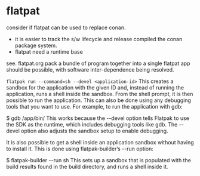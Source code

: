 # flatpat

consider if flatpat can be used to replace conan. 
- it is easier to track the s/w lifecycle and release compiled the conan package system.
- flatpat need a runtime base

see. flatpat.org
pack a bundle of program together into a single flatpat app should be possible, with software inter-dependence being resolved. 

```flatpak run --command=sh --devel <application-id>```
This creates a sandbox for the application with the given ID and, instead of running the application, runs a shell inside the sandbox. 
From the shell prompt, it is then possible to run the application. This can also be done using any debugging tools that you want to use. 
For example, to run the application with gdb:

$ gdb /app/bin/<application-binary>
This works because the --devel option tells Flatpak to use the SDK as the runtime, which includes debugging tools like gdb. 
The --devel option also adjusts the sandbox setup to enable debugging.

It is also possible to get a shell inside an application sandbox without having to install it. 
This is done using flatpak-builder’s --run option:

$ flatpak-builder --run <build-dir> <manifest> sh
This sets up a sandbox that is populated with the build results found in the build directory, and runs a shell inside it.
